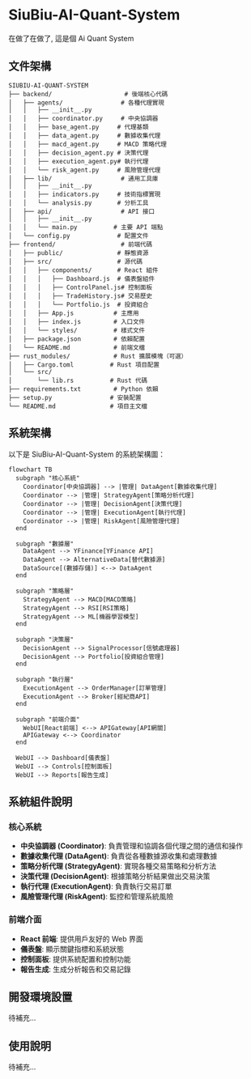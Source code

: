 # SiuBiu-AI-Quant-System

在做了在做了, 這是個 Ai Quant System

## 文件架構

```
SIUBIU-AI-QUANT-SYSTEM
├── backend/                    # 後端核心代碼
│   ├── agents/                # 各種代理實現
│   │   ├── __init__.py
│   │   ├── coordinator.py     # 中央協調器
│   │   ├── base_agent.py     # 代理基類
│   │   ├── data_agent.py     # 數據收集代理
│   │   ├── macd_agent.py     # MACD 策略代理
│   │   ├── decision_agent.py # 決策代理
│   │   ├── execution_agent.py# 執行代理
│   │   └── risk_agent.py     # 風險管理代理
│   ├── lib/                   # 通用工具庫
│   │   ├── __init__.py
│   │   ├── indicators.py     # 技術指標實現
│   │   └── analysis.py       # 分析工具
│   ├── api/                   # API 接口
│   │   ├── __init__.py
│   │   └── main.py          # 主要 API 端點
│   └── config.py             # 配置文件
├── frontend/                  # 前端代碼
│   ├── public/               # 靜態資源
│   ├── src/                  # 源代碼
│   │   ├── components/       # React 組件
│   │   │   ├── Dashboard.js  # 儀表盤組件
│   │   │   ├── ControlPanel.js# 控制面板
│   │   │   ├── TradeHistory.js# 交易歷史
│   │   │   └── Portfolio.js  # 投資組合
│   │   ├── App.js           # 主應用
│   │   ├── index.js         # 入口文件
│   │   └── styles/          # 樣式文件
│   ├── package.json         # 依賴配置
│   └── README.md            # 前端文檔
├── rust_modules/            # Rust 擴展模塊（可選）
│   ├── Cargo.toml          # Rust 項目配置
│   └── src/
│       └── lib.rs          # Rust 代碼
├── requirements.txt         # Python 依賴
├── setup.py                # 安裝配置
└── README.md               # 項目主文檔
```

## 系統架構

以下是 SiuBiu-AI-Quant-System 的系統架構圖：

```mermaid
flowchart TB
  subgraph "核心系統"
    Coordinator[中央協調器] --> |管理| DataAgent[數據收集代理]
    Coordinator --> |管理| StrategyAgent[策略分析代理]
    Coordinator --> |管理| DecisionAgent[決策代理]
    Coordinator --> |管理| ExecutionAgent[執行代理]
    Coordinator --> |管理| RiskAgent[風險管理代理]
  end

  subgraph "數據層"
    DataAgent --> YFinance[YFinance API]
    DataAgent --> AlternativeData[替代數據源]
    DataSource[(數據存儲)] <--> DataAgent
  end

  subgraph "策略層"
    StrategyAgent --> MACD[MACD策略]
    StrategyAgent --> RSI[RSI策略]
    StrategyAgent --> ML[機器學習模型]
  end

  subgraph "決策層"
    DecisionAgent --> SignalProcessor[信號處理器]
    DecisionAgent --> Portfolio[投資組合管理]
  end

  subgraph "執行層"
    ExecutionAgent --> OrderManager[訂單管理]
    ExecutionAgent --> Broker[經紀商API]
  end

  subgraph "前端介面"
    WebUI[React前端] <--> APIGateway[API網關]
    APIGateway <--> Coordinator
  end

  WebUI --> Dashboard[儀表盤]
  WebUI --> Controls[控制面板]
  WebUI --> Reports[報告生成]
```

## 系統組件說明

### 核心系統

- **中央協調器 (Coordinator)**: 負責管理和協調各個代理之間的通信和操作
- **數據收集代理 (DataAgent)**: 負責從各種數據源收集和處理數據
- **策略分析代理 (StrategyAgent)**: 實現各種交易策略和分析方法
- **決策代理 (DecisionAgent)**: 根據策略分析結果做出交易決策
- **執行代理 (ExecutionAgent)**: 負責執行交易訂單
- **風險管理代理 (RiskAgent)**: 監控和管理系統風險

### 前端介面

- **React 前端**: 提供用戶友好的 Web 界面
- **儀表盤**: 顯示關鍵指標和系統狀態
- **控制面板**: 提供系統配置和控制功能
- **報告生成**: 生成分析報告和交易記錄

## 開發環境設置

待補充...

## 使用說明

待補充...
